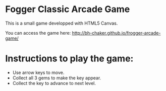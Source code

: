 Fogger Classic Arcade Game
===============================
This is a small game developped with HTML5 Canvas.

You can access the game here: http://bh-chaker.github.io/frogger-arcade-game/

# Instructions to play the game:
* Use arrow keys to move.
* Collect all 3 gems to make the key appear.
* Collect the key to advance to next level.

